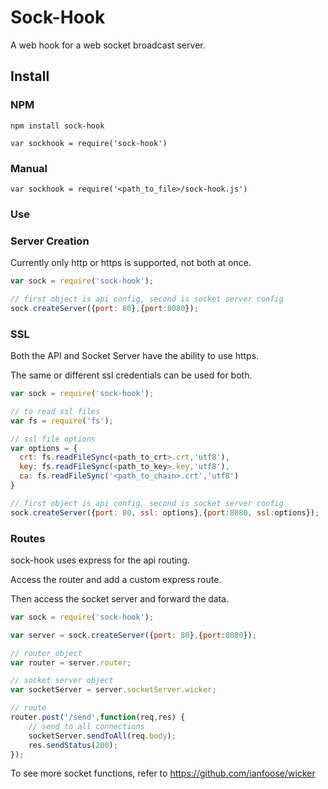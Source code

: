 # Sock-Hook
A web hook for a web socket broadcast server.

## Install

### NPM

```npm install sock-hook```  

```var sockhook = require('sock-hook')```

### Manual

 ```var sockhook = require('<path_to_file>/sock-hook.js')```
 
 
### Use
 
### Server Creation

Currently only http or https is supported, not both at once.

```js
var sock = require('sock-hook');

// first object is api config, second is socket server config
sock.createServer({port: 80},{port:8080});

```

### SSL

Both the API and Socket Server have the ability to use https.  

The same or different ssl credentials can be used for both.

```js
var sock = require('sock-hook');

// to read ssl files
var fs = require('fs');

// ssl file options
var options = {
  crt: fs.readFileSync(<path_to_crt>.crt,'utf8'),
  key: fs.readFileSync(<path_to_key>.key,'utf8'),
  ca: fs.readFileSync('<path_to_chain>.crt','utf8')
}

// first object is api config, second is socket server config
sock.createServer({port: 80, ssl: options},{port:8080, ssl:options});
```

### Routes

sock-hook uses express for the api routing.

Access the router and add a custom express route.

Then access the socket server and forward the data.

```js
var sock = require('sock-hook');

var server = sock.createServer({port: 80},{port:8080});

// router object
var router = server.router;

// socket server object
var socketServer = server.socketServer.wicker;

// route
router.post('/send',function(req,res) {
	// send to all connections
	socketServer.sendToAll(req.body);
	res.sendStatus(200);
});
```

To see more socket functions, refer to https://github.com/ianfoose/wicker
